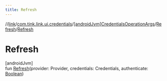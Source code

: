 ```yaml
---
title: Refresh
---
```

//[link](../../../../index.html)/[com.tink.link.ui.credentials](../../index.html)/[[androidJvm]CredentialsOperationArgs](../index.html)/[Refresh](index.html)/[Refresh](-refresh.html)



# Refresh



[androidJvm]\
fun [Refresh](-refresh.html)(provider: Provider, credentials: Credentials, authenticate: [Boolean](https://kotlinlang.org/api/latest/jvm/stdlib/kotlin/-boolean/index.html))




